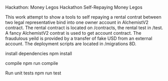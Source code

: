 Hackathon: Money Legos Hackathon
Self-Repaying Money Legos

This work attempt to show a tools to self repaying a rental contrat between two legal representative bind into one owner account in AlchemistV2 contract. The rental contract is located on /contracts, the rental test in /test. A fancy AlchemistV2 contrat is used to get account contract. The fraudulous yeild is provided by a transfer of fake USD from an external account. The deployment scripts are located in /migrations 8D.

install dependencies
npm install

compile
npm run compile

Run unit tests
npm run test




